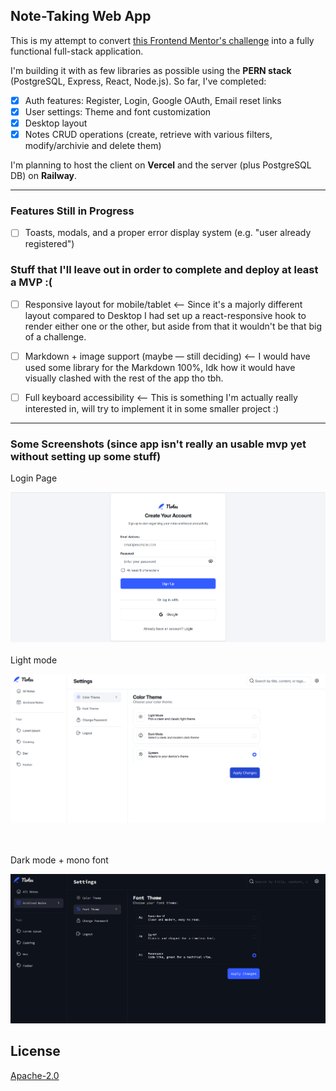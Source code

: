 ## Note-Taking Web App

This is my attempt to convert [this Frontend Mentor's challenge](https://www.frontendmentor.io/challenges/note-taking-web-app-773r7bUfOG) into a fully functional full-stack application.

I'm building it with as few libraries as possible using the **PERN stack** (PostgreSQL, Express, React, Node.js). So far, I've completed:

- [x] Auth features: Register, Login, Google OAuth, Email reset links  
- [x] User settings: Theme and font customization  
- [x] Desktop layout
- [x] Notes CRUD operations (create, retrieve with various filters, modify/archivie and delete them)

I'm planning to host the client on **Vercel** and the server (plus PostgreSQL DB) on **Railway**.

---

### Features Still in Progress
- [ ] Toasts, modals, and a proper error display system (e.g. "user already registered")

### Stuff that I'll leave out in order to complete and deploy at least a MVP :(
- [ ] Responsive layout for mobile/tablet <-- Since it's a majorly different layout compared to Desktop I had set up a react-responsive hook to render either one or the other, but aside from that it wouldn't be that big of a challenge.

- [ ] Markdown + image support (maybe — still deciding) <-- I would have used some library for the Markdown 100%, Idk how it would have visually clashed with the rest of the app tho tbh.
- [ ] Full keyboard accessibility <-- This is something I'm actually really interested in, will try to implement it in some smaller project :)


---

### Some Screenshots (since app isn't really an usable mvp yet without setting up some stuff)
Login Page
  
  ![Login Page](./images/loginPage.png)
  <br><br>Light mode
  
  ![Light Theme](./images/lightTheme.png)
  
  <br><br>Dark mode + mono font 
  
  ![Dark Theme](./images/darkTheme.png)


## License

[Apache-2.0](./LICENSE)

